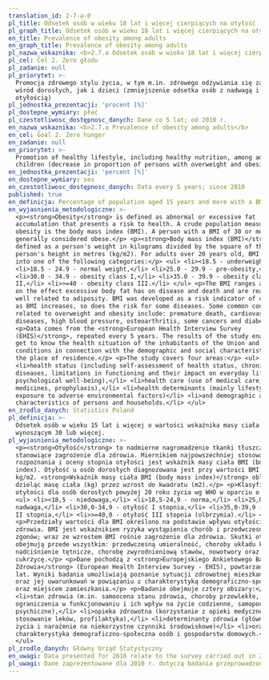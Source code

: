 ```yaml
---
translation_id: 2-7-a-0
pl_title: Odsetek osób w wieku 18 lat i więcej cierpiących na otyłość
pl_graph_title: Odsetek osób w wieku 18 lat i więcej cierpiących na otyłość
en_title: Prevalence of obesity among adults
en_graph_title: Prevalence of obesity among adults
pl_nazwa_wskaznika: <b>2.7.a Odsetek osób w wieku 18 lat i więcej cierpiących na otyłość</b>
pl_cel: Cel 2. Zero głodu
pl_zadanie: null
pl_priorytet: >-
  Promocja zdrowego stylu życia, w tym m.in. zdrowego odżywiania się zarówno
  wśród dorosłych, jak i dzieci (zmniejszenie odsetka osób z nadwagą i
  otyłością)
pl_jednostka_prezentacji: 'procent [%]'
pl_dostepne_wymiary: płeć
pl_czestotliwosc_dostępnosc_danych: Dane co 5 lat; od 2010 r.
en_nazwa_wskaznika: <b>2.7.a Prevalence of obesity among adults</b>
en_cel: Goal 2. Zero hunger
en_zadanie: null
en_priorytet: >-
  Promotion of healthy lifestyle, including healthy nutrition, among adults and
  children (decrease in proportion of persons with overweight and obesity)
en_jednostka_prezentacji: 'percent [%]'
en_dostepne_wymiary: sex
en_czestotliwosc_dostępnosc_danych: Data every 5 years; since 2010
published: true
en_definicja: Percentage of population aged 15 years and more with a BMI equal 30 or more.
en_wyjasnienia_metodologiczne: >-
  <p><strong>Obesity</strong> is defined as abnormal or excessive fat
  accumulation that presents a risk to health. A crude population measure of
  obesity is the body mass index (BMI). A person with a BMI of 30 or more is
  generally considered obese.</p> <p><strong>Body mass index (BMI)</strong> is
  defined as a person's weight in kilograms divided by the square of the
  person's height in metres (kg/m2). For adults over 20 years old, BMI falls
  into one of the following categories:</p> <ul> <li><18.5 - underweight,</li>
  <li>18.5 - 24.9 - normal weight,</li> <li>25.0 - 29.9 - pre-obesity,</li>
  <li>30.0 - 34.9 - obesity class I,</li> <li>35.0 - 39.9 - obesity class
  II,</li> <li>>=40 - obesity class III.</li> </ul> <p>The BMI ranges are based
  on the effect excessive body fat has on disease and death and are reasonably
  well related to adiposity. BMI was developed as a risk indicator of disease;
  as BMI increases, so does the risk for some diseases. Some common conditions
  related to overweight and obesity include: premature death, cardiovascular
  diseases, high blood pressure, osteoarthritis, some cancers and diabetes.</p>
  <p>Data comes from the <strong>European Health Interview Survey
  (EHIS)</strong>, repeated every 5 years. The results of the study enable to
  get to know the health situation of the inhabitants of the Union and its
  conditions in connection with the demographic and social characteristics and
  the place of residence.</p> <p>The study covers four areas:</p> <ul>
  <li>health status (including self-assessment of health status, chronic
  diseases, limitations in functioning and their impact on everyday life,
  psychological well-being),</li> <li>health care (use of medical care, use of
  medicines, prophylaxis),</li> <li>health determinants (mainly lifestyle and
  exposure to adverse environmental factors)</li> <li>and demographic and social
  characteristics of persons and households.</li> </ul>
en_zrodlo_danych: Statistics Poland
pl_definicja: >-
  Odsetek osób w wieku 15 lat i więcej o wartości wskaźnika masy ciała (BMI)
  wynoszącym 30 lub więcej.
pl_wyjasnienia_metodologiczne: >-
  <p><strong>Otyłość</strong> to nadmierne nagromadzenie tkanki tłuszczowej,
  stanowiące zagrożenie dla zdrowia. Miernikiem najpowszechniej stosowanym do
  rozpoznania i oceny stopnia otyłości jest wskaźnik masy ciała BMI (body mass
  index). Otyłość u osób dorosłych diagnozowana jest przy wartości BMI 30,0
  kg/m2. <strong>Wskaźnik masy ciała BMI (body mass index)</strong> oblicza się
  dzieląc masę ciała (kg) przez wzrost do kwadratu (m2).</p> <p>Klasyfikacja
  otyłości dla osób dorosłych powyżej 20 roku życia wg WHO w oparciu o BMI:</p>
  <ul> <li><18,5 - niedowaga,</li> <li>18,5-24,9 - norma,</li> <li>25,0-29,9 -
  nadwaga,</li> <li>30,0-34,9 - otyłość I stopnia,</li> <li>35,0-39,9 - otyłość
  II stopnia,</li> <li>>=40,0 - otyłość III stopnia (olbrzymia).</li> </ul>
  <p>Przedziały wartości dla BMI określono na podstawie wpływu otyłości na stan
  zdrowia. BMI jest wskaźnikiem ryzyka wystąpienia chorób i przedwczesnych
  zgonów; wraz ze wzrostem BMI rośnie zagrożenie dla zdrowia. Skutki otyłości
  obejmują przede wszystkim: przedwczesną umieralność, choroby układu krążenia,
  nadciśnienie tętnicze, chorobę zwyrodnieniową stawów, nowotwory oraz
  cukrzycę.</p> <p>Dane pochodzą z <strong>Europejskiego Ankietowego Badania
  Zdrowia</strong> (European Health Interview Survey - EHIS), powtarzanego co 5
  lat. Wyniki badania umożliwiają poznanie sytuacji zdrowotnej mieszkańców Unii
  oraz jej uwarunkowań w powiązaniu z charakterystyką demograficzno-społeczną
  oraz miejscem zamieszkania.</p> <p>Badanie obejmuje cztery obszary:</p> <ul>
  <li>stan zdrowia (m.in. samoocena stanu zdrowia, choroby przewlekłe,
  ograniczenia w funkcjonowaniu i ich wpływ na życie codzienne, samopoczucie
  psychiczne),</li> <li>opieka zdrowotna (korzystanie z opieki medycznej,
  stosowanie leków, profilaktyka),</li> <li>determinanty zdrowia (głównie styl
  życia i narażenie na niekorzystne czynniki środowiskowe)</li> <li>oraz
  charakterystyka demograficzno-społeczna osób i gospodarstw domowych.</li>
  </ul>
pl_zrodlo_danych: Główny Urząd Statystyczny
en_uwagi: Data presented for 2010 relate to the survey carried out in 2009.
pl_uwagi: Dane zaprezentowane dla 2010 r. dotyczą badania przeprowadzonego w 2009 r.
---
```

